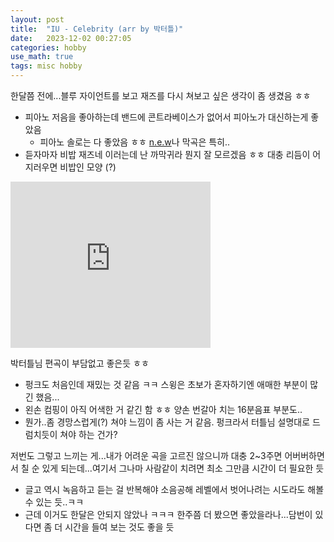 ```yaml
---
layout: post
title:  "IU - Celebrity (arr by 박터틀)"
date:   2023-12-02 00:27:05 
categories: hobby
use_math: true
tags: misc hobby
---
```


한달쯤 전에...블루 자이언트를 보고 재즈를 다시 쳐보고 싶은 생각이 좀 생겼음 ㅎㅎ
- 피아노 저음을 좋아하는데 밴드에 콘트라베이스가 없어서 피아노가 대신하는게 좋았음
    - 피아노 솔로는 다 좋았음 ㅎㅎ [n.e.w](https://www.youtube.com/watch?v=6ZKDdzqN6B4)나 막곡은 특히..
- 듣자마자 비밥 재즈네 이러는데 난 까막귀라 뭔지 잘 모르겠음 ㅎㅎ 대충 리듬이 어지러우면 비밥인 모양 (?)


<iframe allowfullscreen="allowfullscreen" class="b-hbp-video b-uploaded" frameborder="0" height="266" id="BLOGGER-video-44c664fc9e24aae3-19996" mozallowfullscreen="mozallowfullscreen" src="https://www.blogger.com/video.g?token=AD6v5dyMR_dbH072B7gU6Np7pTeYos1Hl53e_c76Nc971DslIEX4TXAhACSbhnX8K6wPlA181RbOw-Dek967lQO_uWBysBNS5xHtMH3Lf4-y9db_tDFVspL4sE20eGImI1z4s8SbFquO" webkitallowfullscreen="webkitallowfullscreen" width="320"></iframe>


박터틀님 편곡이 부담없고 좋은듯 ㅎㅎ
- 펑크도 처음인데 재밌는 것 같음 ㅋㅋ 스윙은 초보가 혼자하기엔 애매한 부분이 많긴 했음...
- 왼손 컴핑이 아직 어색한 거 같긴 함 ㅎㅎ 양손 번갈아 치는 16분음표 부분도..
- 뭔가..좀 경망스럽게(?) 쳐야 느낌이 좀 사는 거 같음. 펑크라서 터틀님 설명대로 드럼치듯이 쳐야 하는 건가?


저번도 그렇고 느끼는 게...내가 어려운 곡을 고르진 않으니까 대충 2~3주면 어버버하면서 칠 순 있게 되는데...여기서 그나마 사람같이 치려면 최소 그만큼 시간이 더 필요한 듯
- 글고 역시 녹음하고 듣는 걸 반복해야 소음공해 레벨에서 벗어나려는 시도라도 해볼 수 있는 듯..ㅋㅋ
- 근데 이거도 한달은 안되지 않았나 ㅋㅋㅋ 한주쯤 더 봤으면 좋았을라나...담번이 있다면 좀 더 시간을 들여 보는 것도 좋을 듯

